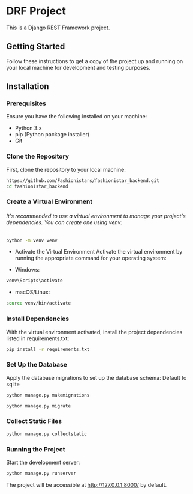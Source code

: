 # DRF Project

This is a Django REST Framework project.

## Getting Started

Follow these instructions to get a copy of the project up and running on your local machine for development and testing purposes.

## Installation

### Prerequisites

Ensure you have the following installed on your machine:

- Python 3.x
- pip (Python package installer)
- Git

### Clone the Repository

First, clone the repository to your local machine:

```bash
https://github.com/Fashionistars/fashionistar_backend.git
cd fashionistar_backend
```
### Create a Virtual Environment

###### It's recommended to use a virtual environment to manage your project's dependencies. You can create one using venv:

```bash
python -m venv venv
```
* Activate the Virtual Environment
Activate the virtual environment by running the appropriate command for your operating system:

- Windows:
```bash
venv\Scripts\activate
```
- macOS/Linux:
```bash
source venv/bin/activate
```
### Install Dependencies
With the virtual environment activated, install the project dependencies listed in requirements.txt:

```bash
pip install -r requirements.txt
```
### Set Up the Database
Apply the database migrations to set up the database schema: Default to sqlite

```bash
python manage.py makemigrations
```

```bash
python manage.py migrate
```

### Collect Static Files

```bash
python manage.py collectstatic
```
### Running the Project
Start the development server:

```bash
python manage.py runserver
```
 The project will be accessible at http://127.0.0.1:8000/ by default.